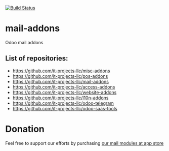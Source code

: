 [![Build Status](https://travis-ci.com/it-projects-llc/mail-addons.svg?branch=12.0)](https://travis-ci.com/it-projects-llc/mail-addons)

# mail-addons
Odoo mail addons

List of repositories:
---------------------

* https://github.com/it-projects-llc/misc-addons
* https://github.com/it-projects-llc/pos-addons
* https://github.com/it-projects-llc/mail-addons
* https://github.com/it-projects-llc/access-addons
* https://github.com/it-projects-llc/website-addons
* https://github.com/it-projects-llc/l10n-addons
* https://github.com/it-projects-llc/odoo-telegram
* https://github.com/it-projects-llc/odoo-saas-tools

Donation
========
Feel free to support our efforts by purchasing [our mail modules at app store](https://apps.odoo.com/apps/modules/category/Discuss/browse?price=Paid&order=Newest&author=IT-Projects+LLC)
